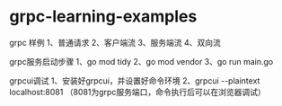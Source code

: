 # grpc-learning-examples
grpc 样例
1、普通请求
2、客户端流
3、服务端流
4、双向流

grpc服务启动步骤
1、go mod tidy
2、go mod vendor
3、go run main.go


grpcui调试
1、安装好grpcui，并设置好命令环境
2、grpcui --plaintext localhost:8081 （8081为grpc服务端口，命令执行后可以在浏览器调试）

